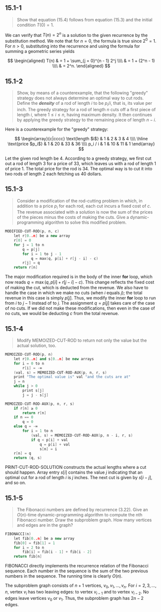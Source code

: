 ## 15.1-1

> Show that equation $\text{(15.4)}$ follows from equation $\text{(15.3)}$ and the initial condition $T(0) = 1$.

We can verify that $T(n) = 2^n$ is a solution to the given recurrence by the substitution method. We note that for $n = 0$, the formula is true since $2^0 = 1$. For $n > 0$, substituting into the recurrence and using the formula for summing a geometric series yields

$$
\begin{aligned}
T(n) & = 1 + \sum_{j = 0}^{n - 1} 2^j \\\\
     & = 1 + (2^n - 1) \\\\
     & = 2^n.
\end{aligned}
$$

## 15.1-2

> Show, by means of a counterexample, that the following "greedy" strategy does not always determine an optimal way to cut rods. Define the **_density_** of a rod of length $i$ to be $p_i / i$, that is, its value per inch. The greedy strategy for a rod of length $n$ cuts off a first piece of length $i$, where $1 \le i \le n$, having maximum density. It then continues by applying the greedy strategy to the remaining piece of length $n - i$.

Here is a counterexample for the "greedy" strategy:

$$
\begin{array}{c|cccc}
\text{length $i$}  &  1 &  2 &  3 &  4 \\\\
\hline
\text{price $p_i$} &  1 & 20 & 33 & 36 \\\\
p_i / i            &  1 & 10 & 11 &  1
\end{array}
$$

Let the given rod length be $4$. According to a greedy strategy, we first cut out a rod of length $3$ for a price of $33$, which leaves us with a rod of length $1$ of price $1$. The total price for the rod is $34$. The optimal way is to cut it into two rods of length $2$ each fetching us $40$ dollars.

## 15.1-3

> Consider a modification of the rod-cutting problem in which, in addition to a price $p_i$ for each rod, each cut incurs a fixed cost of $c$. The revenue associated with a solution is now the sum of the prices of the pieces minus the costs of making the cuts. Give a dynamic-programming algorithm to solve this modified problem.

```cpp
MODIFIED-CUT-ROD(p, n, c)
    let r[0..n] be a new array
    r[0] = 0
    for j = 1 to n
        q = p[j]
        for i = 1 to j - 1
            q = max(q, p[i] + r[j - i] - c)
        r[j] = q
    return r[n]
```

The major modification required is in the body of the inner **for** loop, which now reads $q = \max(q, p[i] + r[j - i] - c)$. This change reﬂects the fixed cost of making the cut, which is deducted from the revenue. We also have to handle the case in which we make no cuts (when $i$ equals $j$); the total revenue in this case is simply $p[j]$. Thus, we modify the inner **for** loop to run from $i$ to $j - 1$ instead of to $j$. The assignment $q = p[j]$ takes care of the case of no cuts. If we did not make these modifications, then even in the case of no cuts, we would be deducting $c$ from the total revenue.

## 15.1-4

> Modify $\text{MEMOIZED-CUT-ROD}$ to return not only the value but the actual solution, too.

```cpp
MEMOIZED-CUT-ROD(p, n)
    let r[0..n] and s[0..n] be new arrays
    for i = 0 to n
        r[i] = -∞
    (val, s) = MEMOIZED-CUT-ROD-AUX(p, n, r, s)
    print "The optimal value is" val "and the cuts are at"
    j = n
    while j > 0
        print s[j]
        j = j - s[j]
```

```cpp
MEMOIZED-CUT-ROD-AUX(p, n, r, s)
    if r[n] ≥ 0
        return r[n]
    if n == 0
        q = 0
    else q = -∞
        for i = 1 to n
            (val, s) = MEMOIZED-CUT-ROD-AUX(p, n - i, r, s)
            if q < p[i] + val
                q = p[i] + val
                s[n] = i
    r[n] = q
    return (q, s)
```

$\text{PRINT-CUT-ROD-SOLUTION}$ constructs the actual lengths where a cut should happen. Array entry $s[i]$ contains the value $j$ indicating that an optimal cut for a rod of length $i$ is $j$ inches. The next cut is given by $s[i - j]$, and so on.

## 15.1-5

> The Fibonacci numbers are defined by recurrence $\text{(3.22)}$. Give an $O(n)$-time dynamic-programming algorithm to compute the nth Fibonacci number. Draw the subproblem graph. How many vertices and edges are in the graph?

```cpp
FIBONACCI(n)
    let fib[0..n] be a new array
    fib[0] = fib[1] = 1
    for i = 2 to n
        fib[i] = fib[i - 1] + fib[i - 2]
    return fib[n]
```

$\text{FIBONACCI}$ directly implements the recurrence relation of the Fibonacci sequence. Each number in the sequence is the sum of the two previous numbers in the sequence. The running time is clearly $O(n)$.

The subproblem graph consists of $n + 1$ vertices, $v_0, v_1, \ldots, v_n$. For $i = 2, 3, \ldots, n$, vertex $v_i$ has two leaving edges: to vertex $v_{i - 1}$ and to vertex $v_{i - 2}$. No edges leave vertices $v_0$ or $v_1$. Thus, the subproblem graph has $2n - 2$ edges.
